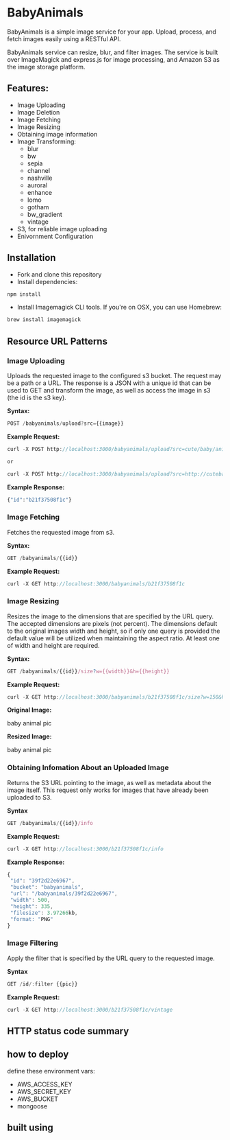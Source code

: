 # BabyAnimals

BabyAnimals is a simple image service for your app. Upload, process, and fetch images easily using a RESTful API. 

BabyAnimals service can resize, blur, and filter images. The service is built over ImageMagick and express.js for image processing, and Amazon S3 as the image storage platform.

## Features:

* Image Uploading
* Image Deletion
* Image Fetching
* Image Resizing
* Obtaining image information
* Image Transforming:
  * blur
  * bw
  * sepia
  * channel
  * nashville
  * auroral 
  * enhance
  * lomo
  * gotham
  * bw_gradient
  * vintage
* S3, for reliable image uploading
* Enivornment Configuration

## Installation

* Fork and clone this repository
* Install dependencies:

```js
npm install
```

* Install Imagemagick CLI tools. If you're on OSX, you can use Homebrew:

```js
brew install imagemagick
```
## Resource URL Patterns


### Image Uploading

Uploads the requested image to the configured s3 bucket. The request may be a path or a URL. The response is a JSON with a unique id that can be used to GET and transform the image, as well as access the image in s3 (the id is the s3 key).

**Syntax:**

```js
POST /babyanimals/upload?src={{image}}
```

**Example Request:**
```js
curl -X POST http://localhost:3000/babyanimals/upload?src=cute/baby/animal.png

or 

curl -X POST http://localhost:3000/babyanimals/upload?src=http://cutebabyanimal.png
```

**Example Response:** 
````js
{"id":"b21f37508f1c"}
````

### Image Fetching

Fetches the requested image from s3.

**Syntax:**

```js
GET /babyanimals/{{id}}
```

**Example Request:**

```js
curl -X GET http://localhost:3000/babyanimals/b21f37508f1c
```

### Image Resizing

Resizes the image to the dimensions that are specified by the URL query. The accepted dimensions are pixels (not percent). The dimensions default to the original images width and height, so if only one query is provided the default value will be utilized when maintaining the aspect ratio. At least one of width and height are required.

**Syntax:**
```js
GET /babyanimals/{{id}}/size?w={{width}}&h={{height}}
```
**Example Request:**

```js
curl -X GET http://localhost:3000/babyanimals/b21f37508f1c/size?w=150&h=200
```

**Original Image:**

baby animal pic

**Resized Image:**

baby animal pic

### Obtaining Infomation About an Uploaded Image

Returns the S3 URL pointing to the image, as well as metadata about the image itself. This request only works for images that have already been uploaded to S3.

**Syntax**
```js
GET /babyanimals/{{id}}/info
```

**Example Request:**
```js
curl -X GET http://localhost:3000/b21f37508f1c/info
```

**Example Response:**
```js
{
 "id": "39f2d22e6967",
 "bucket": "babyanimals",
 "url": "/babyanimals/39f2d22e6967",
 "width": 500,
 "height": 335,
 "filesize": 3.97266kb,
 "format: "PNG" 
}
```

### Image Filtering

Apply the filter that is specified by the URL query to the requested image.

**Syntax**
```js
GET /id/:filter {{pic}}
```
**Example Request:**
```js
curl -X GET http://localhost:3000/b21f37508f1c/vintage
```

## HTTP status code summary

## how to deploy

define these environment vars:
  - AWS_ACCESS_KEY
  - AWS_SECRET_KEY
  - AWS_BUCKET
  - mongoose


built using
------
